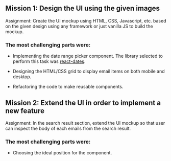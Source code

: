 ## Mission 1: Design the UI using the given images

Assignment: Create the UI mockup using HTML, CSS, Javascript, etc. based on the given design using any framework or just vanilla JS to build the mockup.

### The most challenging parts were:

- Implementing the date range picker component. The library selected to perform this task was [react-dates](https://github.com/airbnb/).

- Designing the HTML/CSS grid to display email items on both mobile and desktop.

- Refactoring the code to make reusable components.

## Mission 2: Extend the UI in order to implement a new feature

Assignment: In the search result section, extend the UI mockup so that user can inspect the body of each emails from the search result.

### The most challenging parts were:

- Choosing the ideal position for the component.
